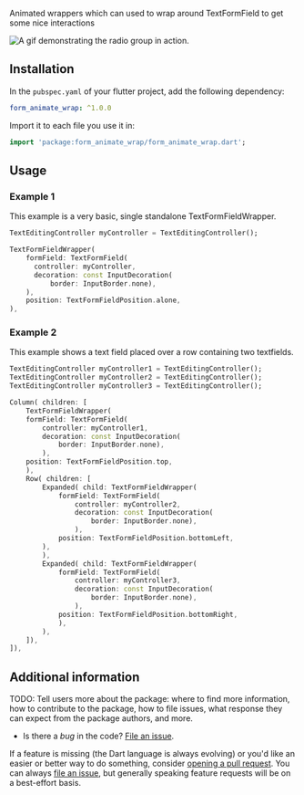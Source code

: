 Animated wrappers which can used to wrap around TextFormField  to get some nice interactions

![A gif demonstrating the radio group in action.](./demo/text_form_field_wrapper_demo.gif)

## Installation

In the `pubspec.yaml` of your flutter project, add the following dependency:
 ``` yaml dependencies:
 form_animate_wrap: ^1.0.0
```
Import it to each file you use it in:
 ``` dart
 import 'package:form_animate_wrap/form_animate_wrap.dart';
 ```

## Usage

### Example 1

This example is a very basic, single standalone TextFormFieldWrapper.

``` dart
TextEditingController myController = TextEditingController();

TextFormFieldWrapper(
    formField: TextFormField(
      controller: myController,
      decoration: const InputDecoration(
          border: InputBorder.none),
    ),
    position: TextFormFieldPosition.alone,
),
```

### Example 2

This example shows a text field placed over a row containing two textfields.

``` dart
TextEditingController myController1 = TextEditingController();
TextEditingController myController2 = TextEditingController();
TextEditingController myController3 = TextEditingController();

Column( children: [
    TextFormFieldWrapper(
    formField: TextFormField(
        controller: myController1,
        decoration: const InputDecoration(
            border: InputBorder.none),
        ),
    position: TextFormFieldPosition.top,
    ),
    Row( children: [
        Expanded( child: TextFormFieldWrapper(
            formField: TextFormField(
                controller: myController2,
                decoration: const InputDecoration(
                    border: InputBorder.none),
                ),
            position: TextFormFieldPosition.bottomLeft,
        ),
        ),
        Expanded( child: TextFormFieldWrapper(
            formField: TextFormField(
                controller: myController3,
                decoration: const InputDecoration(
                    border: InputBorder.none),
                ),
            position: TextFormFieldPosition.bottomRight,
            ),
        ),
    ]),
]),
```


## Additional information

TODO: Tell users more about the package: where to find more information, how to
contribute to the package, how to file issues, what response they can expect
from the package authors, and more.



- Is there a _bug_ in the code? [File an issue][issue].

If a feature is missing (the Dart language is always evolving) or you'd like an
easier or better way to do something, consider [opening a pull request][pull].
You can always [file an issue][issue], but generally speaking feature requests
will be on a best-effort basis.

[issue]: https://github.com/jonesw5/text_form_field_wrapper/issues
[pull]: https://github.com/jonesw5/text_form_field_wrapper/pulls